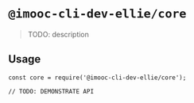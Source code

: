 # `@imooc-cli-dev-ellie/core`

> TODO: description

## Usage

```
const core = require('@imooc-cli-dev-ellie/core');

// TODO: DEMONSTRATE API
```
